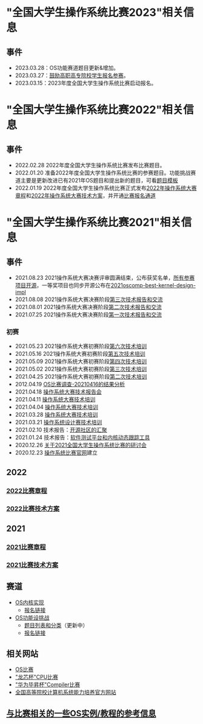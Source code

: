 # "全国大学生操作系统比赛2023"相关信息
## 事件
- 2023.03.28：OS功能赛道题目更新&增加。
- 2023.03.27：[鼓励高职高专院校学生报名参赛](https://os.educg.net/)。
- 2023.03.15：2023年度全国大学生操作系统比赛启动报名。


# "全国大学生操作系统比赛2022"相关信息
## 事件
- 2022.02.28  2022年度全国大学生操作系统比赛发布比赛题目。
- 2022.01.20  准备2022年度全国大学生操作系统比赛的参赛题目。功能挑战赛道主要是更新改进已有2021年OS题目和提出新的题目，可看[题目模板](https://github.com/oscomp/os-competition-info/blob/main/track2-proj-template.md)
- 2022.01.19  2022年度全国大学生操作系统比赛正式发布[2022年操作系统大赛章程](https://pan.educg.net/api/v3/file/get/13120/OS-%E7%AB%A0%E7%A8%8B-20220117-1-%E6%9C%80%E7%BB%88%E7%A1%AE%E8%AE%A4%E7%89%88_20220119140621.pdf?sign=l7c4bNn0m_4ZJSq1gKWaisYUomIRMxLqgY7FSHIucw8%3D%3A0)和[2022年操作系统大赛技术方案](https://pan.educg.net/api/v3/file/get/13118/2022%E5%B9%B4%E6%93%8D%E4%BD%9C%E7%B3%BB%E7%BB%9F%E5%A4%A7%E8%B5%9B%E6%8A%80%E6%9C%AF%E6%96%B9%E6%A1%88--%E7%A1%AE%E8%AE%A4%E7%89%88-1.pdf?sign=aoRqDw44k2dkQTb9PIs6Mmf_2EL6HVy6edYYvXdlo7Y%3D%3A0)，并开通[比赛报名通道](https://os.educg.net/)

# "全国大学生操作系统比赛2021"相关信息
## 事件
- 2021.08.23 2021操作系统大赛决赛评审圆满结束，公布获奖名单，[所有参赛项目开源](https://os.educg.net/)，一等奖项目也同步开源公布在[2021oscomp-best-kernel-design-impl](https://github.com/oscomp/2021oscomp-best-kernel-design-impl)
- 2021.08.08 2021操作系统大赛决赛阶段[第三次技术报告和交流](https://github.com/oscomp/seminar16-20210808/blob/main/README.md)
- 2021.08.01 2021操作系统大赛决赛阶段[第二次技术报告和交流](https://github.com/oscomp/seminar15-20210801/blob/main/README.md)
- 2021.07.25 2021操作系统大赛决赛阶段[第一次技术报告和交流](https://github.com/oscomp/seminar14-20210725/blob/main/README.md)

### 初赛
- 2021.05.23 2021操作系统大赛初赛阶段[第六次技术培训](https://github.com/oscomp/seminar12-20210523/blob/main/README.md)
- 2021.05.16 2021操作系统大赛初赛阶段[第五次技术培训](https://github.com/oscomp/seminar11-20210516/blob/main/README.md)
- 2021.05.09 2021操作系统大赛初赛阶段[第四次技术培训](https://github.com/oscomp/seminar10-20210509/blob/main/README.md)
- 2021.05.02 2021操作系统大赛初赛阶段[第三次技术培训](https://github.com/oscomp/seminar9-20210502/blob/main/README.md)
- 2021.04.25 2021操作系统大赛初赛阶段[第二次技术培训](https://github.com/oscomp/seminar8-20210425/blob/main/README.md)
- 2012.04.19 [OS比赛调查-20210416的结果分析](./questionnaire-20210417.md)
- 2021.04.18 [操作系统大赛技术报告会](https://github.com/oscomp/seminar7-20210418/blob/main/README.md)
- 2021.04.11 [操作系统大赛技术培训](https://github.com/oscomp/seminar6-20210411/blob/main/README.md)
- 2021.04.04 [操作系统大赛技术培训](https://github.com/oscomp/seminar5-20210404/blob/main/README.md)
- 2021.03.28 [操作系统大赛技术培训](https://github.com/oscomp/seminar4-20210328/blob/main/README.md)
- 2021.03.21 [操作系统设计赛技术培训](https://github.com/oscomp/seminar3-20210321/blob/main/README.md)
- 2021.02.10 技术报告：[开源社区的汇聚](https://github.com/oscomp/seminar2-20210210/blob/main/README.md)
- 2021.01.24 技术报告：[软件测试平台和内核动态跟踪工具](https://github.com/oscomp/seminar1-20210124/blob/main/README.md)
- 2020.12.26 [关于2021全国大学生操作系统比赛的研讨会](https://github.com/oscomp/seminar0-20201226)
- 2020.12.23 [操作系统比赛官网](https://os.educg.net/)建立

## 2022

### [2022比赛章程](https://gitlab.eduxiji.net/csc-os/os2022/-/blob/master/OS-%E7%AB%A0%E7%A8%8B-%E6%9C%80%E7%BB%88%E7%A1%AE%E8%AE%A4%E7%89%88.pdf)

### [2022比赛技术方案](https://gitlab.eduxiji.net/csc-os/os2022/-/blob/master/2022%E5%B9%B4%E6%93%8D%E4%BD%9C%E7%B3%BB%E7%BB%9F%E5%A4%A7%E8%B5%9B%E6%8A%80%E6%9C%AF%E6%96%B9%E6%A1%88--%E7%A1%AE%E8%AE%A4%E7%89%88-1.pdf)

## 2021
### [2021比赛章程](https://pan.educg.net/api/v3/file/get/1301/2021%E5%B9%B4%E5%85%A8%E5%9B%BD%E5%A4%A7%E5%AD%A6%E7%94%9F%E7%B3%BB%E7%BB%9F%E8%83%BD%E5%8A%9B%E5%A4%A7%E8%B5%9B%E6%93%8D%E4%BD%9C%E7%B3%BB%E7%BB%9F%E8%AE%BE%E8%AE%A1%E8%B5%9B-%E7%AB%A0%E7%A8%8B-20200127.pdf?sign=8GlzF7I6_z5zTaNcgqjPKMsn3CBgEvtHOpa4IqwAWpc%3D%3A0)

### [2021比赛技术方案](https://pan.educg.net/api/v3/file/get/1300/2021%E5%85%A8%E5%9B%BD%E5%A4%A7%E5%AD%A6%E7%94%9F%E8%AE%A1%E7%AE%97%E6%9C%BA%E7%B3%BB%E7%BB%9F%E8%83%BD%E5%8A%9B%E5%9F%B9%E5%85%BB%E5%A4%A7%E8%B5%9B%E6%93%8D%E4%BD%9C%E7%B3%BB%E7%BB%9F%E8%AE%BE%E8%AE%A1%E8%B5%9B-%E6%8A%80%E6%9C%AF%E6%96%B9%E6%A1%88-20210127.pdf?sign=w3ADcMdXiIbVrY-5GpYzlKM67ppDzLbEHSMccar4uZY%3D%3A0)

## 赛道
 - [OS内核实现](https://github.com/oscomp/oscomp-track1)
   - [报名链接](https://os.educg.net)
 - [OS功能设挑战](https://github.com/oscomp/oscomp-track2)
   - [题目列表和分类](https://shimo.im/sheets/oon62mm4gCAGfoWY/LlBB6/)（更新中）
   - [报名链接](https://os.educg.net)
 
## 相关网站
- [OS比赛](https://os.educg.net/)
- ["龙芯杯"CPU比赛](http://www.nscscc.org)
- ["华为毕昇杯"Compiler比赛](https://course.educg.net/acm/)
- [全国高等院校计算机系统能力培养官方网站](http://www.csc-he.com)

## [与比赛相关的一些OS实例/教程的参考信息](https://github.com/oscomp/os-competition-info/blob/main/ref-info.md)

